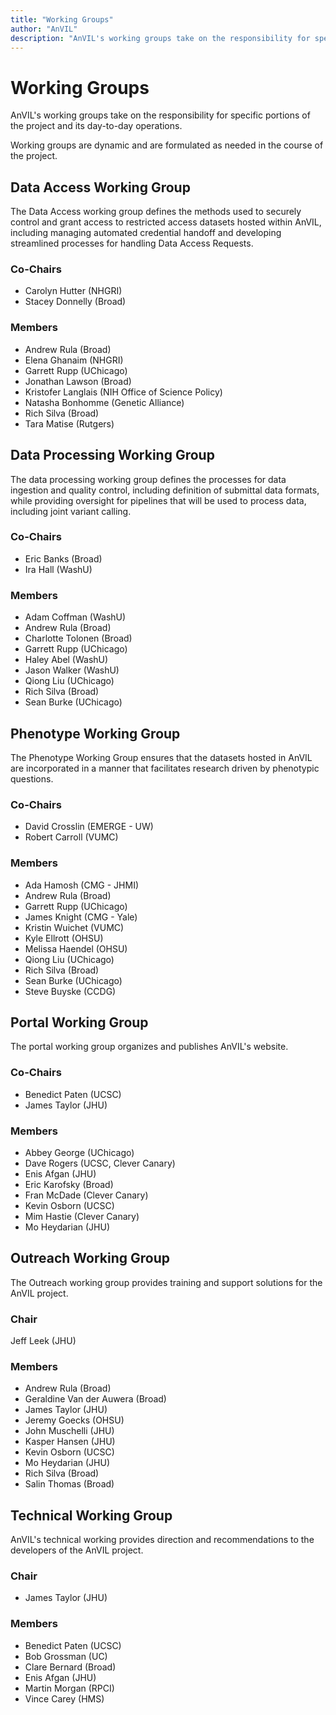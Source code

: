 ```yaml
---
title: "Working Groups"
author: "AnVIL"
description: "AnVIL's working groups take on the responsibility for specific portions of the project and its day-to-day operations."
---
```


# Working Groups

<hero>AnVIL's working groups take on the responsibility for specific portions of the project and its day-to-day operations.</hero>

Working groups are dynamic and are formulated as needed in the course of the project.

## Data Access Working Group

The Data Access working group defines the methods used to securely control and grant access to restricted access datasets hosted within AnVIL, including managing automated credential handoff and developing streamlined processes for handling Data Access Requests.

### Co-Chairs
- Carolyn Hutter (NHGRI)
- Stacey Donnelly (Broad)

### Members
- Andrew Rula (Broad)
- Elena Ghanaim (NHGRI)
- Garrett Rupp (UChicago)
- Jonathan Lawson (Broad)
- Kristofer Langlais (NIH Office of Science Policy)
- Natasha Bonhomme (Genetic Alliance)
- Rich Silva (Broad)
- Tara Matise (Rutgers)

## Data Processing Working Group
The data processing working group defines the processes for data ingestion and quality control, including definition of submittal data formats, while providing oversight for pipelines that will be used to process data, including joint variant calling.

### Co-Chairs
- Eric Banks (Broad)
- Ira Hall (WashU)

### Members
- Adam Coffman (WashU)
- Andrew Rula (Broad)
- Charlotte Tolonen (Broad)
- Garrett Rupp (UChicago)
- Haley Abel (WashU)
- Jason Walker (WashU)
- Qiong Liu (UChicago)
- Rich Silva (Broad)
- Sean Burke (UChicago)

## Phenotype Working Group
The Phenotype Working Group ensures that the datasets hosted in AnVIL are incorporated in a manner that facilitates research driven by phenotypic questions.

### Co-Chairs
- David Crosslin (EMERGE - UW)
- Robert Carroll (VUMC)

### Members
- Ada Hamosh (CMG - JHMI)
- Andrew Rula (Broad)
- Garrett Rupp (UChicago)
- James Knight (CMG - Yale)
- Kristin Wuichet (VUMC)
- Kyle Ellrott (OHSU)
- Melissa Haendel (OHSU)
- Qiong Liu (UChicago)
- Rich Silva (Broad)
- Sean Burke (UChicago)
- Steve Buyske (CCDG)

## Portal Working Group
The portal working group organizes and publishes AnVIL's website.

### Co-Chairs
- Benedict Paten (UCSC)
- James Taylor (JHU)

### Members
- Abbey George (UChicago)
- Dave Rogers (UCSC, Clever Canary)
- Enis Afgan (JHU)
- Eric Karofsky (Broad)
- Fran McDade (Clever Canary)
- Kevin Osborn (UCSC)
- Mim Hastie (Clever Canary)
- Mo Heydarian (JHU)

## Outreach Working Group
The Outreach working group provides training and support solutions for the AnVIL project.

### Chair
Jeff Leek (JHU)

### Members
- Andrew Rula (Broad)
- Geraldine Van der Auwera (Broad)
- James Taylor (JHU)
- Jeremy Goecks (OHSU)
- John Muschelli (JHU)
- Kasper Hansen (JHU)
- Kevin Osborn (UCSC)
- Mo Heydarian (JHU)
- Rich Silva (Broad)
- Salin Thomas (Broad)

## Technical Working Group
AnVIL's technical working provides direction and recommendations to the developers of the AnVIL project.

### Chair
- James Taylor (JHU)

### Members
- Benedict Paten (UCSC)
- Bob Grossman (UC)
- Clare Bernard (Broad)
- Enis Afgan (JHU)
- Martin Morgan (RPCI)
- Vince Carey (HMS)
